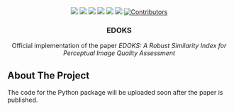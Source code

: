 <div id="top">
  
<div align="center">
  <a href="https://wfxr.mit-license.org/2017"><img src="https://img.shields.io/badge/License-MIT-brightgreen.svg"/></a>
  <a href="https://www.python.org/downloads/release/python-380/"><img src="https://img.shields.io/badge/Python-3.8-007d9c?logo=python"/></a>
  <a href="https://opencv.org/"><img src="https://img.shields.io/badge/OpenCV--python-4.9-5C3EE8?style=flat&logo=OpenCV&logoColor=FFFFFF"/></a>
  <a href="https://pytorch.org/"><img src="https://img.shields.io/badge/Pytorch-1.12.0-orange?logo=pytorch&logoColor=red"></a>
  <a href="https://https://cmake.org/"><img src="https://img.shields.io/badge/CMake-3.12-064F8C?logo=cmake&logoColor=white"></a>
  <a href="https://gcc.gnu.org/"><img src="https://img.shields.io/badge/C++-11-blue.svg?style=flat&logo=c%2B%2B"/></a>
  <a href="https://github.com/antdimarino/EDOKS"><img src="https://img.shields.io/badge/Contributors-2-blue" alt="Contributors"/></a>
</div>
</div>
<h3 align="center">EDOKS</h3>
  <p align="center">
    Official implementation of the paper <i>EDOKS: A Robust Similarity Index for Perceptual Image Quality Assessment</i>
</div>

## About The Project
The code for the Python package will be uploaded soon after the paper is published.
